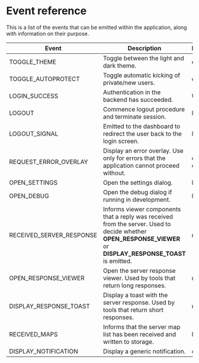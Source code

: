 # Event reference

This is a list of the events that can be emitted within the application, along with information on their purpose.

| Event | Description | Parameters | Type |
| ----- | ----------- | ---------- | ---- |
| TOGGLE_THEME | Toggle between the light and dark theme. | enabled | Boolean |
| TOGGLE_AUTOPROTECT | Toggle automatic kicking of private/new users. | enabled | Boolean |
| LOGIN_SUCCESS | Authentication in the backend has succeeded. | Username | String |
| LOGOUT | Commence logout procedure and terminate session. | None | None |
| LOGOUT_SIGNAL | Emitted to the dashboard to redirect the user back to the login screen. | None | None |
| REQUEST_ERROR_OVERLAY | Display an error overlay. Use only for errors that the application cannot proceed without. | err, msg, code | Object<String> |
| OPEN_SETTINGS | Open the settings dialog. | None | None |
| OPEN_DEBUG | Open the debug dialog if running in development. | None | None |
| RECEIVED_SERVER_RESPONSE | Informs viewer components that a reply was received from the server. Used to decide whether **OPEN_RESPONSE_VIEWER** or **DISPLAY_RESPONSE_TOAST** is emitted. | response | Object<op: String, c: Any, id: String\> |
| OPEN_RESPONSE_VIEWER | Open the server response viewer. Used by tools that return long responses. | response | Object<c: Any, id: String\> |
| DISPLAY_RESPONSE_TOAST | Display a toast with the server response. Used by tools that return short responses. | response | Object<c: Any, id: String\> |
| RECEIVED_MAPS | Informs that the server map list has been received and written to storage. | None | None |
| DISPLAY_NOTIFICATION | Display a generic notification. | data | String |
